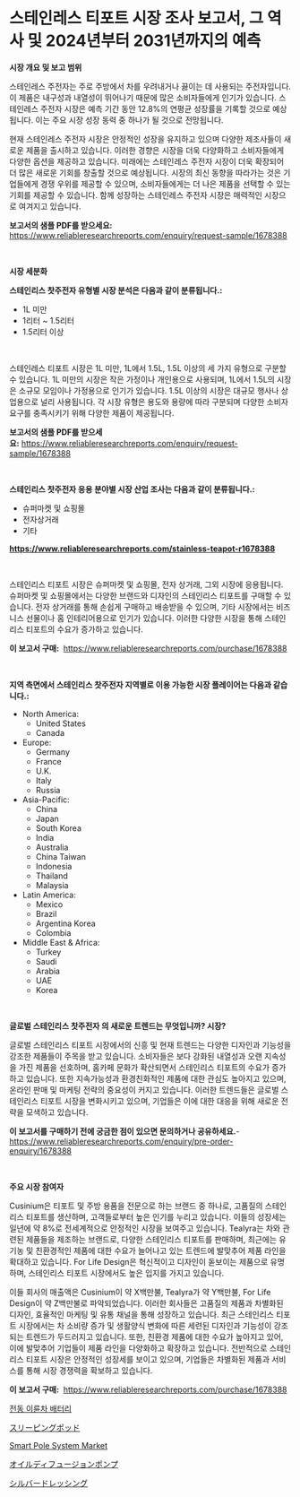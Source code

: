 <p><h1>스테인레스 티포트 시장 조사 보고서, 그 역사 및 2024년부터 2031년까지의 예측</h1></p><p><strong>시장 개요 및 보고 범위</strong></p>
<p><p>스테인레스 주전자는 주로 주방에서 차를 우려내거나 끓이는 데 사용되는 주전자입니다. 이 제품은 내구성과 내열성이 뛰어나기 때문에 많은 소비자들에게 인기가 있습니다. 스테인레스 주전자 시장은 예측 기간 동안 12.8%의 연평균 성장률을 기록할 것으로 예상됩니다. 이는 주요 시장 성장 동력 중 하나가 될 것으로 전망됩니다. </p><p>현재 스테인레스 주전자 시장은 안정적인 성장을 유지하고 있으며 다양한 제조사들이 새로운 제품을 출시하고 있습니다. 이러한 경향은 시장을 더욱 다양화하고 소비자들에게 다양한 옵션을 제공하고 있습니다. 미래에는 스테인레스 주전자 시장이 더욱 확장되어 더 많은 새로운 기회를 창출할 것으로 예상됩니다. 시장의 최신 동향을 따라가는 것은 기업들에게 경쟁 우위를 제공할 수 있으며, 소비자들에게는 더 나은 제품을 선택할 수 있는 기회를 제공할 수 있습니다. 함께 성장하는 스테인레스 주전자 시장은 매력적인 시장으로 여겨지고 있습니다.</p></p>
<p><strong>보고서의 샘플 PDF를 받으세요:</strong> <a href="https://www.reliableresearchreports.com/enquiry/request-sample/1678388">https://www.reliableresearchreports.com/enquiry/request-sample/1678388</a></p>
<p>&nbsp;</p>
<p><strong>시장 세분화</strong></p>
<p><strong>스테인리스 찻주전자 유형별 시장 분석은 다음과 같이 분류됩니다.:</strong></p>
<p><ul><li>1L 미만</li><li>1리터 ~ 1.5리터</li><li>1.5리터 이상</li></ul></p>
<p>&nbsp;</p>
<p><p>스테인레스 티포트 시장은 1L 미만, 1L에서 1.5L, 1.5L 이상의 세 가지 유형으로 구분할 수 있습니다. 1L 미만의 시장은 작은 가정이나 개인용으로 사용되며, 1L에서 1.5L의 시장은 소규모 모임이나 가정용으로 인기가 있습니다. 1.5L 이상의 시장은 대규모 행사나 상업용으로 널리 사용됩니다. 각 시장 유형은 용도와 용량에 따라 구분되며 다양한 소비자 요구를 충족시키기 위해 다양한 제품이 제공됩니다.</p></p>
<p><strong>보고서의 샘플 PDF를 받으세요:</strong>&nbsp;<a href="https://www.reliableresearchreports.com/enquiry/request-sample/1678388">https://www.reliableresearchreports.com/enquiry/request-sample/1678388</a></p>
<p>&nbsp;</p>
<p><strong> 스테인리스 찻주전자 응용 분야별 시장 산업 조사는 다음과 같이 분류됩니다.:</strong></p>
<p><ul><li>슈퍼마켓 및 쇼핑몰</li><li>전자상거래</li><li>기타</li></ul></p>
<p><strong><a href="https://www.reliableresearchreports.com/stainless-teapot-r1678388">https://www.reliableresearchreports.com/stainless-teapot-r1678388</a></strong></p>
<p>&nbsp;</p>
<p><p>스테인리스 티포트 시장은 슈퍼마켓 및 쇼핑몰, 전자 상거래, 그외 시장에 응용됩니다. 슈퍼마켓 및 쇼핑몰에서는 다양한 브랜드와 디자인의 스테인리스 티포트를 구매할 수 있습니다. 전자 상거래를 통해 손쉽게 구매하고 배송받을 수 있으며, 기타 시장에서는 비즈니스 선물이나 홈 인테리어용으로 인기가 있습니다. 이러한 다양한 시장을 통해 스테인리스 티포트의 수요가 증가하고 있습니다.</p></p>
<p><strong>이 보고서 구매:</strong>&nbsp; <a href="https://www.reliableresearchreports.com/purchase/1678388">https://www.reliableresearchreports.com/purchase/1678388</a></p>
<p>&nbsp;</p>
<p><strong>지역 측면에서 스테인리스 찻주전자 지역별로 이용 가능한 시장 플레이어는 다음과 같습니다.:</strong></p>
<p><ul>
    <li>
        North America:
        <ul>
            <li>United States</li>
            <li>Canada</li>
        </ul>
    </li>
    <li>
        Europe:
        <ul>
            <li>Germany</li>
            <li>France</li>
            <li>U.K.</li>
            <li>Italy</li>
            <li>Russia</li>
        </ul>
    </li>
    <li>
        Asia-Pacific:
        <ul>
            <li>China</li>
            <li>Japan</li>
            <li>South Korea</li>
            <li>India</li>
            <li>Australia</li>
            <li>China Taiwan</li>
            <li>Indonesia</li>
            <li>Thailand</li>
            <li>Malaysia</li>
        </ul>
    </li>
    <li>
        Latin America:
        <ul>
            <li>Mexico</li>
            <li>Brazil</li>
            <li>Argentina Korea</li>
            <li>Colombia</li>
        </ul>
    </li>
    <li>
        Middle East & Africa:
        <ul>
            <li>Turkey</li>
            <li>Saudi</li>
            <li>Arabia</li>
            <li>UAE</li>
            <li>Korea</li>
        </ul>
    </li>
    </ul></p>
<p>&nbsp;</p>
<p><strong>글로벌 스테인리스 찻주전자 의 새로운 트렌드는 무엇입니까? 시장?</strong></p>
<p><p>글로벌 스테인리스 티포트 시장에서의 신흥 및 현재 트렌드는 다양한 디자인과 기능성을 강조한 제품들이 주목을 받고 있습니다. 소비자들은 보다 강화된 내열성과 오랜 지속성을 가진 제품을 선호하며, 홈카페 문화가 확산되면서 스테인리스 티포트의 수요가 증가하고 있습니다. 또한 지속가능성과 환경친화적인 제품에 대한 관심도 높아지고 있으며, 온라인 판매 및 마케팅 전략의 중요성이 커지고 있습니다. 이러한 트렌드들은 글로벌 스테인리스 티포트 시장을 변화시키고 있으며, 기업들은 이에 대한 대응을 위해 새로운 전략을 모색하고 있습니다.</p></p>
<p><strong>이 보고서를 구매하기 전에 궁금한 점이 있으면 문의하거나 공유하세요.</strong>- <a href="https://www.reliableresearchreports.com/enquiry/pre-order-enquiry/1678388">https://www.reliableresearchreports.com/enquiry/pre-order-enquiry/1678388</a></p>
<p>&nbsp;</p>
<p><strong>주요 시장 참여자</strong></p>
<p><p>Cusinium은 티포트 및 주방 용품을 전문으로 하는 브랜드 중 하나로, 고품질의 스테인리스 티포트를 생산하며, 고객들로부터 높은 인기를 누리고 있습니다. 이들의 성장세는 일년에 약 8%로 전세계적으로 안정적인 시장을 보여주고 있습니다. Tealyra는 차와 관련된 제품들을 제조하는 브랜드로, 다양한 스테인리스 티포트를 판매하며, 최근에는 유기농 및 친환경적인 제품에 대한 수요가 늘어나고 있는 트렌드에 발맞추어 제품 라인을 확대하고 있습니다. For Life Design은 혁신적이고 디자인이 돋보이는 제품으로 유명하며, 스테인리스 티포트 시장에서도 높은 입지를 가지고 있습니다.</p><p>이들 회사의 매출액은 Cusinium이 약 X백만불, Tealyra가 약 Y백만불, For Life Design이 약 Z백만불로 파악되었습니다. 이러한 회사들은 고품질의 제품과 차별화된 디자인, 효율적인 마케팅 및 유통 채널을 통해 성장하고 있습니다. 최근 스테인리스 티포트 시장에서는 차 소비량 증가 및 생활양식 변화에 따른 세련된 디자인과 기능성이 강조되는 트렌드가 두드러지고 있습니다. 또한, 친환경 제품에 대한 수요가 높아지고 있어, 이에 발맞추어 기업들이 제품 라인을 다양화하고 확장하고 있습니다. 전반적으로 스테인리스 티포트 시장은 안정적인 성장세를 보이고 있으며, 기업들은 차별화된 제품과 서비스를 통해 시장 경쟁력을 확보하고 있습니다.</p></p>
<p><strong>이 보고서 구매:</strong>&nbsp;&nbsp;<a href="https://www.reliableresearchreports.com/purchase/1678388">https://www.reliableresearchreports.com/purchase/1678388</a></p>
<p><p><a href="https://medium.com/@johnsonlowe2023_38650/%EC%A0%84%EA%B8%B0-%EC%9D%B4%EB%A5%9C%EC%B0%A8-%EB%B0%B0%ED%84%B0%EB%A6%AC-%EC%8B%9C%EC%9E%A5-%EC%A0%84%EB%A7%9D-%EC%82%B0%EC%97%85-%EA%B0%9C%EC%9A%94-%EB%B0%8F-%EC%98%88%EC%B8%A1-2024%EB%85%84%EB%B6%80%ED%84%B0-2031%EB%85%84%EA%B9%8C%EC%A7%80-ac68107547a6">전동 이륜차 배터리</a></p><p><a href="https://github.com/ksxzwxabcuynh011/Market-Research-Report-List-1/blob/main/769018624492.md">スリーピングポッド</a></p><p><a href="https://github.com/BryceTownsendr/Market-Research-Report-List-4/blob/main/smart-pole-system-market.md">Smart Pole System Market</a></p><p><a href="https://medium.com/@mookiesville/%E3%82%AA%E3%82%A4%E3%83%AB%E6%8B%A1%E6%95%A3%E3%83%9D%E3%83%B3%E3%83%97%E5%B8%82%E5%A0%B4-%E7%AB%B6%E4%BA%89%E5%88%86%E6%9E%90-%E5%B8%82%E5%A0%B4%E5%8B%95%E5%90%91-2031%E5%B9%B4%E3%81%BE%E3%81%A7%E3%81%AE%E4%BA%88%E6%B8%AC-2d2db3794172">オイルディフュージョンポンプ</a></p><p><a href="https://medium.com/@christiandickens2005/%E3%82%B7%E3%83%AB%E3%83%90%E3%83%BC%E3%83%89%E3%83%AC%E3%83%83%E3%82%B7%E3%83%B3%E3%82%B0%E5%B8%82%E5%A0%B4%E8%A6%8F%E6%A8%A1-%E5%B8%82%E5%A0%B4%E5%B1%95%E6%9C%9B%E3%81%8A%E3%82%88%E3%81%B3%E5%B8%82%E5%A0%B4%E4%BA%88%E6%B8%AC-2024%E5%B9%B4%E3%81%8B%E3%82%892031%E5%B9%B4%E3%81%BE%E3%81%A7-bfcfe7ae992e">シルバードレッシング</a></p></p>